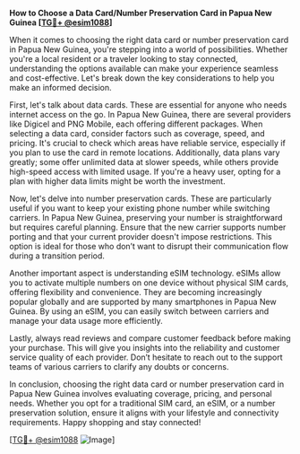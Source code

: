 **How to Choose a Data Card/Number Preservation Card in Papua New Guinea [[TG💪+ @esim1088](https://t.me/s/esim1088)]**

When it comes to choosing the right data card or number preservation card in Papua New Guinea, you're stepping into a world of possibilities. Whether you're a local resident or a traveler looking to stay connected, understanding the options available can make your experience seamless and cost-effective. Let's break down the key considerations to help you make an informed decision.

First, let's talk about data cards. These are essential for anyone who needs internet access on the go. In Papua New Guinea, there are several providers like Digicel and PNG Mobile, each offering different packages. When selecting a data card, consider factors such as coverage, speed, and pricing. It's crucial to check which areas have reliable service, especially if you plan to use the card in remote locations. Additionally, data plans vary greatly; some offer unlimited data at slower speeds, while others provide high-speed access with limited usage. If you're a heavy user, opting for a plan with higher data limits might be worth the investment.

Now, let's delve into number preservation cards. These are particularly useful if you want to keep your existing phone number while switching carriers. In Papua New Guinea, preserving your number is straightforward but requires careful planning. Ensure that the new carrier supports number porting and that your current provider doesn't impose restrictions. This option is ideal for those who don’t want to disrupt their communication flow during a transition period.

Another important aspect is understanding eSIM technology. eSIMs allow you to activate multiple numbers on one device without physical SIM cards, offering flexibility and convenience. They are becoming increasingly popular globally and are supported by many smartphones in Papua New Guinea. By using an eSIM, you can easily switch between carriers and manage your data usage more efficiently.

Lastly, always read reviews and compare customer feedback before making your purchase. This will give you insights into the reliability and customer service quality of each provider. Don’t hesitate to reach out to the support teams of various carriers to clarify any doubts or concerns.

In conclusion, choosing the right data card or number preservation card in Papua New Guinea involves evaluating coverage, pricing, and personal needs. Whether you opt for a traditional SIM card, an eSIM, or a number preservation solution, ensure it aligns with your lifestyle and connectivity requirements. Happy shopping and stay connected! 

[[TG💪+ @esim1088](https://t.me/s/esim1088) ![Image](https://i.postimg.cc/Y0z9fWf4/image.png)]